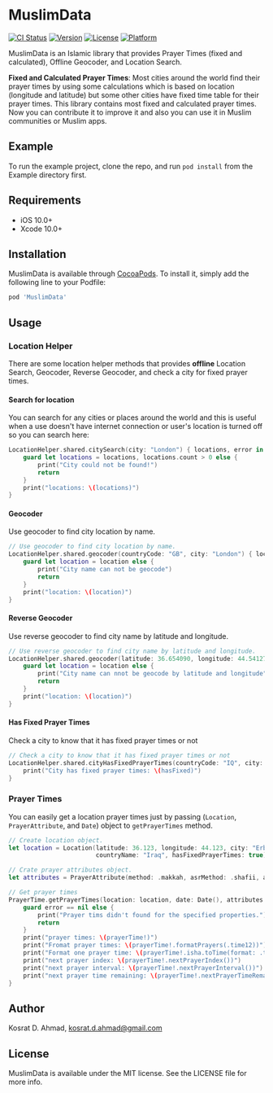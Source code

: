 # MuslimData

[![CI Status](https://img.shields.io/travis/KosratDAhmad/MuslimData.svg?style=flat)](https://travis-ci.org/KosratDAhmad/MuslimData)
[![Version](https://img.shields.io/cocoapods/v/MuslimData.svg?style=flat)](https://cocoapods.org/pods/MuslimData)
[![License](https://img.shields.io/cocoapods/l/MuslimData.svg?style=flat)](https://cocoapods.org/pods/MuslimData)
[![Platform](https://img.shields.io/cocoapods/p/MuslimData.svg?style=flat)](https://cocoapods.org/pods/MuslimData)

MuslimData is an Islamic library that provides Prayer Times (fixed and calculated), Offline Geocoder, and Location Search.

**Fixed and Calculated Prayer Times**:
Most cities around the world find their prayer times by using some calculations which is based on location (longitude and latitude) but some other cities have fixed time table for their prayer times. This library contains most fixed and calculated prayer times. Now you can contribute it to improve it and also you can use it in Muslim communities or Muslim apps.

## Example

To run the example project, clone the repo, and run `pod install` from the Example directory first.

## Requirements

* iOS 10.0+
* Xcode 10.0+

## Installation

MuslimData is available through [CocoaPods](https://cocoapods.org). To install
it, simply add the following line to your Podfile:

```ruby
pod 'MuslimData'
```

## Usage 

### Location Helper 

There are some location helper methods that provides **offline** Location Search, Geocoder, Reverse Geocoder, and check a city for fixed prayer times.


#### Search for location

You can search for any cities or places around the world and this is useful when a use doesn't have internet connection or user's location is turned off so you can search here:
```swift
LocationHelper.shared.citySearch(city: "London") { locations, error in
    guard let locations = locations, locations.count > 0 else {
        print("City could not be found!")
        return
    }
    print("locations: \(locations)")
}
```

#### Geocoder 

Use geocoder to find city location by name.

```swift
// Use geocoder to find city location by name.
LocationHelper.shared.geocoder(countryCode: "GB", city: "London") { location in
    guard let location = location else {
        print("City name can not be geocode")
        return
    }
    print("location: \(location)")
}
```

#### Reverse Geocoder

Use reverse geocoder to find city name by latitude and longitude.

```swift 
// Use reverse geocoder to find city name by latitude and longitude.
LocationHelper.shared.geocoder(latitude: 36.654090, longitude: 44.541278) { (location) in
    guard let location = location else {
        print("City name can nnot be geocode by latitude and longitude")
        return
    }
    print("location: \(location)")
}
```

#### Has Fixed Prayer Times

Check a city to know that it has fixed prayer times or not

```swift
// Check a city to know that it has fixed prayer times or not
LocationHelper.shared.cityHasFixedPrayerTimes(countryCode: "IQ", city: "Duhok") { (hasFixed) in
    print("City has fixed prayer times: \(hasFixed)")
}
```

### Prayer Times 

You can easily get a location prayer times just by passing (`Location`, `PrayerAttribute`, and `Date`) object to `getPrayerTimes` method.

```swift 
// Create location object.
let location = Location(latitude: 36.123, longitude: 44.123, city: "Erbil", countryCode: "IQ",
                        countryName: "Iraq", hasFixedPrayerTimes: true)

// Crate prayer attributes object.
let attributes = PrayerAttribute(method: .makkah, asrMethod: .shafii, adjustAngle: .angleBased)

// Get prayer times
PrayerTime.getPrayerTimes(location: location, date: Date(), attributes: attributes) { prayerTime, error in
    guard error == nil else {
        print("Prayer tims didn't found for the specified properties.")
        return
    }
    print("prayer times: \(prayerTime!)")
    print("Fromat prayer times: \(prayerTime!.formatPrayers(.time12))")
    print("Format one prayer time: \(prayerTime!.isha.toTime(format: .time24))")
    print("next prayer index: \(prayerTime!.nextPrayerIndex())")
    print("next prayer interval: \(prayerTime!.nextPrayerInterval())")
    print("next prayer time remaining: \(prayerTime!.nextPrayerTimeRemaining())")
}
```

## Author

Kosrat D. Ahmad, kosrat.d.ahmad@gmail.com

## License

MuslimData is available under the MIT license. See the LICENSE file for more info.
